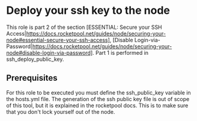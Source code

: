# Deploy your ssh key to the node
This role is part 2 of the section [ESSENTIAL: Secure your SSH Access|https://docs.rocketpool.net/guides/node/securing-your-node#essential-secure-your-ssh-access], [Disable Login-via-Password|https://docs.rocketpool.net/guides/node/securing-your-node#disable-login-via-password]. Part 1 is performed in ssh_deploy_public_key.

## Prerequisites
For this role to be executed you must define the ssh_public_key variable in the hosts.yml file. The generation of the ssh public key file is out of scope of this tool, but it is explained in the rocketpool docs. This is to make sure that you don't lock yourself out of the node.
